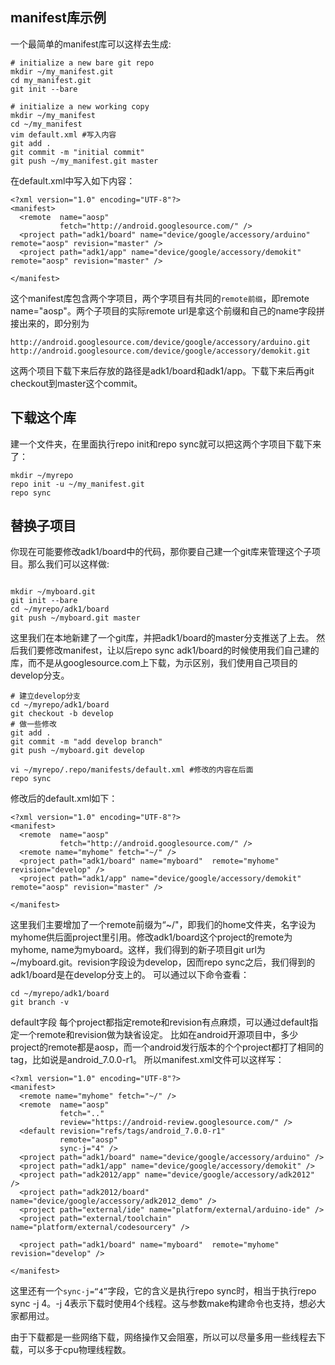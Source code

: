 ## manifest库示例
一个最简单的manifest库可以这样去生成:


```
# initialize a new bare git repo
mkdir ~/my_manifest.git
cd my_manifest.git
git init --bare

# initialize a new working copy
mkdir ~/my_manifest
cd ~/my_manifest
vim default.xml #写入内容
git add .
git commit -m "initial commit"
git push ~/my_manifest.git master

```


在default.xml中写入如下内容：


```
<?xml version="1.0" encoding="UTF-8"?>
<manifest>
  <remote  name="aosp"
           fetch="http://android.googlesource.com/" />
  <project path="adk1/board" name="device/google/accessory/arduino"  remote="aosp" revision="master" />
  <project path="adk1/app" name="device/google/accessory/demokit" remote="aosp" revision="master" />

</manifest>
```
这个manifest库包含两个字项目，两个字项目有共同的`remote前缀`，即remote name="aosp"。两个子项目的实际remote url是拿这个前缀和自己的name字段拼接出来的，即分别为


```
http://android.googlesource.com/device/google/accessory/arduino.git
http://android.googlesource.com/device/google/accessory/demokit.git
```

这两个项目下载下来后存放的路径是adk1/board和adk1/app。下载下来后再git checkout到master这个commit。

## 下载这个库


建一个文件夹，在里面执行repo init和repo sync就可以把这两个字项目下载下来了：
```
mkdir ~/myrepo
repo init -u ~/my_manifest.git
repo sync
```




## 替换子项目
你现在可能要修改adk1/board中的代码，那你要自己建一个git库来管理这个子项目。那么我们可以这样做:


```

mkdir ~/myboard.git
git init --bare
cd ~/myrepo/adk1/board
git push ~/myboard.git master
```
这里我们在本地新建了一个git库，并把adk1/board的master分支推送了上去。
然后我们要修改manifest，让以后repo sync adk1/board的时候使用我们自己建的库，而不是从googlesource.com上下载，为示区别，我们使用自己项目的develop分支。


```
# 建立develop分支
cd ~/myrepo/adk1/board
git checkout -b develop
# 做一些修改
git add .
git commit -m "add develop branch"
git push ~/myboard.git develop

vi ~/myrepo/.repo/manifests/default.xml #修改的内容在后面
repo sync
```


修改后的default.xml如下：
```
<?xml version="1.0" encoding="UTF-8"?>
<manifest>
  <remote  name="aosp"
           fetch="http://android.googlesource.com/" />
  <remote name="myhome" fetch="~/" />
  <project path="adk1/board" name="myboard"  remote="myhome" revision="develop" />
  <project path="adk1/app" name="device/google/accessory/demokit" remote="aosp" revision="master" />

</manifest>
```
这里我们主要增加了一个remote前缀为“~/"，即我们的home文件夹，名字设为myhome供后面project里引用。修改adk1/board这个project的remote为myhome, name为myboard。这样，我们得到的新子项目git url为~/myboard.git。revision字段设为develop，因而repo sync之后，我们得到的adk1/board是在develop分支上的。
可以通过以下命令查看：


```
cd ~/myrepo/adk1/board
git branch -v
```

default字段
每个project都指定remote和revision有点麻烦，可以通过default指定一个remote和revision做为缺省设定。
比如在android开源项目中，多少project的remote都是aosp，而一个android发行版本的个个project都打了相同的tag，比如说是android_7.0.0-r1。
所以manifest.xml文件可以这样写：


```
<?xml version="1.0" encoding="UTF-8"?>
<manifest>
  <remote name="myhome" fetch="~/" />
  <remote  name="aosp"
           fetch=".."
           review="https://android-review.googlesource.com/" />
  <default revision="refs/tags/android_7.0.0-r1"
           remote="aosp"
           sync-j="4" />
  <project path="adk1/board" name="device/google/accessory/arduino" />
  <project path="adk1/app" name="device/google/accessory/demokit" />
  <project path="adk2012/app" name="device/google/accessory/adk2012" />
  <project path="adk2012/board" name="device/google/accessory/adk2012_demo" />
  <project path="external/ide" name="platform/external/arduino-ide" />
  <project path="external/toolchain" name="platform/external/codesourcery" />

  <project path="adk1/board" name="myboard"  remote="myhome" revision="develop" />

</manifest>
```

这里还有一个`sync-j=“4”`字段，它的含义是执行repo sync时，相当于执行repo sync -j 4。-j 4表示下载时使用4个线程。这与参数make构建命令也支持，想必大家都用过。

由于下载都是一些网络下载，网络操作又会阻塞，所以可以尽量多用一些线程去下载，可以多于cpu物理线程数。

